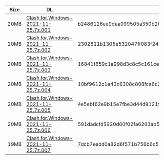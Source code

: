|    Size   |     DL  | sha512sum |
|  ---  |  ---  |  ---  |
| 20MB | [Clash.for.Windows-2021-11-25.7z.001](https://cdn.jsdelivr.net/gh/appleians/cfw_intel@main/Clash.for.Windows-2021-11-25.7z.001) | b2486126ee9dea099505a350b206352ead0df91436bf11ed210b865eb3398d81ccfbdf46980306ea18fe0d3875decfca867c97f5ded1919e13924c3f2e32a2c4 |
| 20MB | [Clash.for.Windows-2021-11-25.7z.002](https://cdn.jsdelivr.net/gh/appleians/cfw_intel@main/Clash.for.Windows-2021-11-25.7z.002) | 2302811b1305e532047ff083f245fe1f95f0cbe8ce63202b46aeb883574367cbbe3155e98404b46eb53083502688bc5f256d3e59b9ba3762029796529bfe2610 |
| 20MB | [Clash.for.Windows-2021-11-25.7z.003](https://cdn.jsdelivr.net/gh/appleians/cfw_intel@main/Clash.for.Windows-2021-11-25.7z.003) | 16841f659c1a998d3c8c5c161cebb64f93753c590b927c19e4988efd698c9df86341838cbc2e5338557ac3cb6ca86e1a2efccf181ae8f77403bba5b605e58072 |
| 20MB | [Clash.for.Windows-2021-11-25.7z.004](https://cdn.jsdelivr.net/gh/appleians/cfw_intel@main/Clash.for.Windows-2021-11-25.7z.004) | 10bf9612c1e43c6308c808fca6c2fb5ae81cb2d6d1b7995fa59594bf17ff1ed2ad6d41e4d3d05c45c77f64cd438289d8d0c47c7d6675a06770f5b61988edcb61 |
| 20MB | [Clash.for.Windows-2021-11-25.7z.005](https://cdn.jsdelivr.net/gh/appleians/cfw_intel@main/Clash.for.Windows-2021-11-25.7z.005) | 4e5ebf62e9b15e7fbe3d44d91219b9a0c207bf01f4ff0ceb7901e2ee1e6d58b7fede05dee2341f15845b61fa4b728cb2db04194746feaa8d3d7835f4c5771d57 |
| 20MB | [Clash.for.Windows-2021-11-25.7z.006](https://cdn.jsdelivr.net/gh/appleians/cfw_intel@main/Clash.for.Windows-2021-11-25.7z.006) | 591dadcfd5920d60f02fa6203ab56fda758e0e74af1ddbef3086810354d080c5ae81c05a8b359d6a293fbe56161fbb15b0592b99f6f078941aa10ba2c8692c28 |
| 19MB | [Clash.for.Windows-2021-11-25.7z.007](https://cdn.jsdelivr.net/gh/appleians/cfw_intel@main/Clash.for.Windows-2021-11-25.7z.007) | 7dcb7eadd0a82d6f571b756b6c59b94fd67202117a123e759eb6f1877fcebb476067c4ee47cecca2ea228bd7a6f30be5265b5e756d5b5523f591bb69fb9bc8eb |
